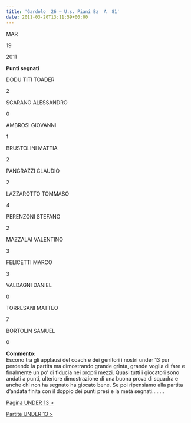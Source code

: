 ```yaml
---
title: 'Gardolo  26 – U.s. Piani Bz  A  81'
date: 2011-03-20T13:11:59+00:00
---
```

MAR

19

2011

**Punti segnati**

DODU TITI TOADER

2

SCARANO ALESSANDRO

0

AMBROSI GIOVANNI

1

BRUSTOLINI MATTIA

2

PANGRAZZI CLAUDIO

2

LAZZAROTTO TOMMASO

4

PERENZONI STEFANO

2

MAZZALAI VALENTINO

3

FELICETTI MARCO

3

VALDAGNI DANIEL

0

TORRESANI MATTEO

7

BORTOLIN SAMUEL

0

**Commento:**  
Escono tra gli applausi del coach e dei genitori i nostri under 13 pur perdendo la partita ma dimostrando grande grinta, grande voglia di fare e finalmente un po’ di fiducia nei propri mezzi. Quasi tutti i giocatori sono andati a punti, ulteriore dimostrazione di una buona prova di squadra e anche chi non ha segnato ha giocato bene. Se poi ripensiamo alla partita d’andata finita con il doppio dei punti presi e la metà segnati……..

[Pagina UNDER 13 >](http://www.basketgardolo.it/under-13)

[Partite UNDER 13 >](http://www.basketgardolo.it/?tag=under-13&cat=11)